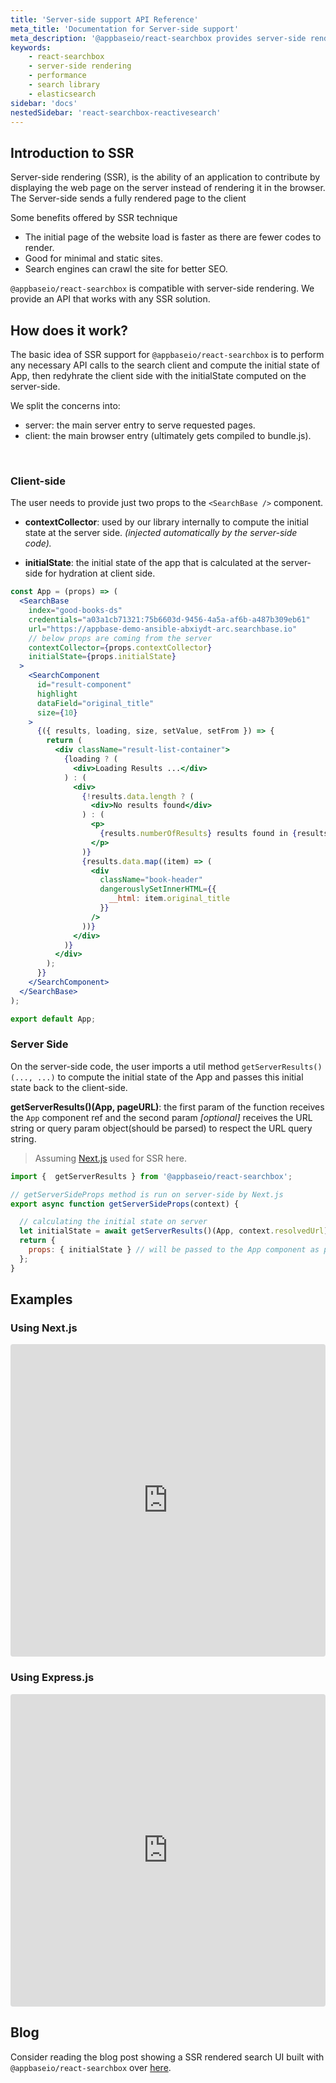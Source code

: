 ```yaml
---
title: 'Server-side support API Reference'
meta_title: 'Documentation for Server-side support'
meta_description: '@appbaseio/react-searchbox provides server-side rendering support which is compatible with any SSR solution.'
keywords:
    - react-searchbox
    - server-side rendering
    - performance
    - search library
    - elasticsearch
sidebar: 'docs'
nestedSidebar: 'react-searchbox-reactivesearch'
---
```


## Introduction to SSR

Server-side rendering (SSR), is the ability of an application to contribute by displaying the web page on the server instead of rendering it in the browser. The Server-side sends a fully rendered page to the client

Some benefits offered by SSR technique
- The initial page of the website load is faster as there are fewer codes to render.
- Good for minimal and static sites.
- Search engines can crawl the site for better SEO.

`@appbaseio/react-searchbox` is compatible with server-side rendering. We provide an API that works with any SSR solution.


## How does it work?

The basic idea of SSR support for `@appbaseio/react-searchbox` is to perform any necessary API calls to the search client and compute the initial state of App, then redyhrate the client side with the initialState computed on the server-side.

We split the concerns into:

- server: the main server entry to serve requested pages.
- client: the main browser entry (ultimately gets compiled to bundle.js).
<br/>

### Client-side

The user needs to provide just two props to the `<SearchBase />` component.

- **contextCollector**: used by our library internally to compute the initial state at the server side. _(injected automatically by the server-side code)._

- **initialState**: the initial state of the app that is calculated at the server-side for hydration at client side.


```jsx
const App = (props) => (
  <SearchBase
    index="good-books-ds"
    credentials="a03a1cb71321:75b6603d-9456-4a5a-af6b-a487b309eb61"
    url="https://appbase-demo-ansible-abxiydt-arc.searchbase.io"
    // below props are coming from the server
    contextCollector={props.contextCollector}
    initialState={props.initialState}
  >
    <SearchComponent
      id="result-component"
      highlight
      dataField="original_title"
      size={10}
    >
      {({ results, loading, size, setValue, setFrom }) => {
        return (
          <div className="result-list-container">
            {loading ? (
              <div>Loading Results ...</div>
            ) : (
              <div>
                {!results.data.length ? (
                  <div>No results found</div>
                ) : (
                  <p>
                    {results.numberOfResults} results found in {results.time}ms
                  </p>
                )}
                {results.data.map((item) => (
                  <div
                    className="book-header"
                    dangerouslySetInnerHTML={{
                      __html: item.original_title
                    }}
                  />
                ))}
              </div>
            )}
          </div>
        );
      }}
    </SearchComponent>
  </SearchBase>
);

export default App;

``` 

### Server Side

On the server-side code, the user imports a util method `getServerResults()(..., ...)` to compute the initial state of the App and passes this initial state back to the client-side.

   **getServerResults()(App, pageURL)**: the first param of the function receives the `App` component ref and the second param *[optional]* receives the URL string or query param object(should be parsed) to respect the URL query string.

> Assuming [Next.js](https://nextjs.org/) used for SSR here.

```javascript
import {  getServerResults } from '@appbaseio/react-searchbox';

// getServerSideProps method is run on server-side by Next.js
export async function getServerSideProps(context) {

  // calculating the initial state on server  
  let initialState = await getServerResults()(App, context.resolvedUrl);
  return {
    props: { initialState } // will be passed to the App component as props
  };
}

``` 

## Examples

### Using Next.js

<iframe src="https://codesandbox.io/embed/github/appbaseio/searchbox/tree/master/packages/react-searchbox/examples/next-ssr?fontsize=14&hidenavigation=1&theme=dark"
     style="width:100%; height:500px; border:0; border-radius: 4px; overflow:hidden;"
     title="appbaseio/searchbox"
     allow="accelerometer; ambient-light-sensor; camera; encrypted-media; geolocation; gyroscope; hid; microphone; midi; payment; usb; vr; xr-spatial-tracking"
     sandbox="allow-forms allow-modals allow-popups allow-presentation allow-same-origin allow-scripts"
   ></iframe>

### Using Express.js

<iframe src="https://codesandbox.io/embed/github/appbaseio/searchbox/tree/master/packages/react-searchbox/examples/with-ssr?fontsize=14&hidenavigation=1&theme=dark"
     style="width:100%; height:500px; border:0; border-radius: 4px; overflow:hidden;"
     title="appbaseio/searchbox"
     allow="accelerometer; ambient-light-sensor; camera; encrypted-media; geolocation; gyroscope; hid; microphone; midi; payment; usb; vr; xr-spatial-tracking"
     sandbox="allow-forms allow-modals allow-popups allow-presentation allow-same-origin allow-scripts"
   ></iframe>

## Blog   

Consider reading the blog post showing a SSR rendered search UI built with `@appbaseio/react-searchbox` over [here](https://blog.reactivesearch.io/preview/6263a659d82f4558aff88d84).
